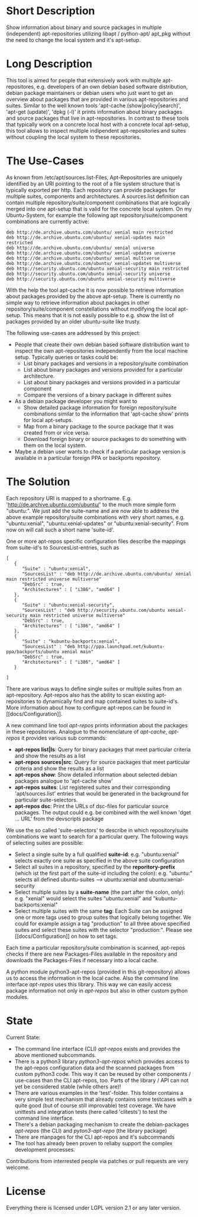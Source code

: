 Short Description
=================

Show information about binary and source packages in multiple (independent) apt-repositories utilizing libapt / python-apt/ apt_pkg without the need to change the local system and it's apt-setup.

Long Description
================

This tool is aimed for people that extensively work with multiple apt-repositores, e.g. developers of an own debian based software distribution, debian package maintainers or debian users who just want to get an overview about packages that are provided in various apt-repositories and suites. Similar to the well known tools 'apt-cache (show|policy|search)', 'apt-get (update)', 'dpkg (-l)' it prints information about binary packages and source packages that live in apt-repositories. In contrast to these tools that typically work on a concrete local host with a concrete local apt-setup, this tool allows to inspect multiple indipendent apt-repositories and suites without coupling the local system to these repositories.

The Use-Cases
=============

As known from /etc/apt/sources.list-Files, Apt-Repositories are uniquely identified by an URI pointing to the root of a file system structure that is typically exported per http. Each repository can provide packages for multiple suites, components and architectures. A sources.list definition can contain multiple repository/suite/component combinations that are logically merged into one apt-setup that is valid for the concrete local system. On my Ubuntu-System, for example the following apt repository/suite/component combinations are currently active:

    deb http://de.archive.ubuntu.com/ubuntu/ xenial main restricted
    deb http://de.archive.ubuntu.com/ubuntu/ xenial-updates main restricted
    deb http://de.archive.ubuntu.com/ubuntu/ xenial universe
    deb http://de.archive.ubuntu.com/ubuntu/ xenial-updates universe
    deb http://de.archive.ubuntu.com/ubuntu/ xenial multiverse
    deb http://de.archive.ubuntu.com/ubuntu/ xenial-updates multiverse
    deb http://security.ubuntu.com/ubuntu xenial-security main restricted
    deb http://security.ubuntu.com/ubuntu xenial-security universe
    deb http://security.ubuntu.com/ubuntu xenial-security multiverse

With the help the tool apt-cache it is now possible to retrieve information about packages provided by the above apt-setup. There is currently no simple way to retrieve information about packages in other repository/suite/component constellations without modifying the local apt-setup. This means that it is not easily possible to e.g. show the list of packages provided by an older ubuntu-suite like trusty.

The following use-cases are addressed by this project:

* People that create their own debian based software distribution want to inspect the own apt-repositories independently from the local machine setup. Typically queries or tasks could be:
    * List binary packages and versions in a repository/suite combination
    * List about binary packages and versions provided for a particular architecture.
    * List about binary packages and versions provided in a particular component
    * Compare the versions of a binary package in different suites
* As a debian package developer you might want to 
    * Show detailed package information for foreign repository/suite combinations similar to the information that 'apt-cache show' prints for local apt-setups.
    * Map from a binary package to the source package that it was created from or vice versa.
    * Download foreign binary or source packages to do something with them on the local system.
* Maybe a debian user wants to check if a particular package version is available in a particular foreign PPA or backports repository.

The Solution
============

Each repository URI is mapped to a shortname. E.g. 'http://de.archive.ubuntu.com/ubuntu/' to the much more simple form "ubuntu:". We just add the suite-name and are now able to address the above example repository/suite combinations with very short names, e.g. "ubuntu:xenial", "ubuntu:xenial-updates" or "ubuntu:xenial-security". From now on will call such a short name 'suite-id'.

One or more apt-repos specific configuration files describe the mappings from suite-id's to SourcesList-entries, such as

    [
       {
          "Suite" : "ubuntu:xenial",
          "SourcesList" : "deb http://de.archive.ubuntu.com/ubuntu/ xenial main restricted universe multiverse"
          "DebSrc" : true,
          "Architectures" : [ "i386", "amd64" ]
       },
       {
          "Suite" : "ubuntu:xenial-security",
          "SourcesList" : "deb http://security.ubuntu.com/ubuntu xenial-security main restricted universe multiverse"
          "DebSrc" : true,
          "Architectures" : [ "i386", "amd64" ]
       },
       {
          "Suite" : "kubuntu-backports:xenial",
          "SourcesList" : "deb http://ppa.launchpad.net/kubuntu-ppa/backports/ubuntu xenial main"
          "DebSrc" : true,
          "Architectures" : [ "i386", "amd64" ]
       }
       
    ]

There are various ways to define single suites or multiple suites from an apt-repository. Apt-repos also has the ability to scan existing apt-repositories to dynamically find and map contained suites to suite-id's. More information about how to configure apt-repos can be found in [[docs/Configuration]]. 

A new command line tool *apt-repos* prints information about the packages in these repositories. Analogue to the nomenclature of *apt-cache*, *apt-repos* it provides various sub commands:

*   **apt-repos list|ls**: Query for binary packages that meet particular criteria and show the results as a list
*   **apt-repos sources|src**: Query for source packages that meet particular criteria and show the results as a list
*   **apt-repos show**: Show detailed information about selected debian packages analogue to 'apt-cache show'
*   **apt-repos suites**: List registered suites and their corresponding 'apt/sources.list' entries that would be generated in the background for particular suite-selectors.
*   **apt-repos dsc**: Print the URLs of dsc-files for particular source packages. The output could e.g. be combined with the well known 'dget … URL' from the devscripts package

We use the so called 'suite-selectors' to describe in which repository/suite combinations we want to search for a particular query. The following ways of selecting suites are possible:

* Select a single suite by a full qualified **suite-id**: e.g. "ubuntu:xenial" selects exactly one suite as specified in the above suite configuration
* Select all suites in a repository, specified by the **reporitory-prefix** (which ist the first part of the suite-id including the colon): e.g. "ubuntu:" selects all defined ubuntu-suites --> ubuntu:xenial and ubuntu:xenial-security
* Select multiple suites by a **suite-name** (the part after the colon, only): e.g. "xenial" would select the suites "ubuntu:xenial" and "kubuntu-backports:xenial"
* Select multiple suites with the same **tag**: Each Suite can be assigned one or more tags used to group suites that logically belong together. We could for example assign a tag "production" to all three above specified suites and select these suites with the selector "production:". Please see [[docs/Configuration]] on how to set tags.

Each time a particular repository/suite combination is scanned, apt-repos checks if there are new Packages-Files available in the repository and downloads the Packages-Files if necessary into a local cache.

A python module python3-apt-repos (provided in this git-repository) allows us to access the information in the local cache. Also the command line interface *apt-repos* uses this library. This way we can easily access package information not only in *apt-repos* but also in other custom python modules.

State
=====

Current State:

* The command line interface (CLI) *apt-repos* exists and provides the above mentioned subcommands.
* There is a python3 library *python3-apt-repos* which provides access to the
  apt-repos configuration data and the scanned packages from custom python3 code. This
  way it can be reused by other components / use-cases than the CLI apt-repos, too.
  Parts of the library / API can not yet be considered stable (while others are)!
* There are various examples in the 'test'-folder. This folder contains a very simple
  test mechanism that already contains some testcases with a quite good (but of course
  still improvable) test coverage. We have unittests and integration tests
  (here called 'clitests') to test the command line interface.
* There's a debian packaging mechanism to create the debian-packages *apt-repos* (the CLI)
  and *pyton3-apt-repo* (the library package)
* There are manpages for the CLI apt-repos and it's subcommands
* The tool has already been proven to reliaby support the complex development processes.


Contributions from interrested people via patches or pull requests are very welcome.

License
=======

Everything there is licensed under LGPL version 2.1 or any later version.
